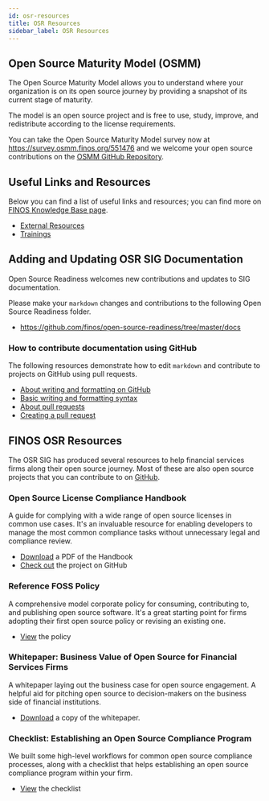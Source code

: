 ```yaml
---
id: osr-resources
title: OSR Resources
sidebar_label: OSR Resources
---
```


## Open Source Maturity Model (OSMM)

The Open Source Maturity Model allows you to understand where your organization is on its open source journey by providing a snapshot of its current stage of maturity.

The model is an open source project and is free to use, study, improve, and redistribute according to the license requirements.

You can take the Open Source Maturity Model survey now at https://survey.osmm.finos.org/551476 and we welcome your open source contributions on the [OSMM GitHub Repository](https://github.com/finos-labs/osmm/).

## Useful Links and Resources

Below you can find a list of useful links and resources; you can find more on [FINOS Knowledge Base page](https://www.finos.org/knowledge-base).

- [External Resources](external-resources)
- [Trainings](trainings)

## Adding and Updating OSR SIG Documentation

Open Source Readiness welcomes new contributions and updates to SIG documentation.

Please make your `markdown` changes and contributions to the following Open Source Readiness folder.

- https://github.com/finos/open-source-readiness/tree/master/docs

### How to contribute documentation using GitHub

The following resources demonstrate how to edit `markdown` and contribute to projects on GitHub using pull requests.

- [About writing and formatting on GitHub](https://docs.github.com/en/get-started/writing-on-github/getting-started-with-writing-and-formatting-on-github/about-writing-and-formatting-on-github)
- [Basic writing and formatting syntax](https://docs.github.com/en/get-started/writing-on-github/getting-started-with-writing-and-formatting-on-github/basic-writing-and-formatting-syntax)
- [About pull requests](https://docs.github.com/en/pull-requests/collaborating-with-pull-requests/proposing-changes-to-your-work-with-pull-requests/about-pull-requests)
- [Creating a pull request](https://docs.github.com/en/pull-requests/collaborating-with-pull-requests/proposing-changes-to-your-work-with-pull-requests/creating-a-pull-request)

## FINOS OSR Resources

The OSR SIG has produced several resources to help financial services firms along their open source journey. Most of these are also open source projects that you can contribute to on [GitHub](https://github.com/finos).

### Open Source License Compliance Handbook

A guide for complying with a wide range of open source licenses in common use cases. It's an invaluable resource for enabling developers to manage the most common compliance tasks without unnecessary legal and compliance review.

- [Download](https://github.com/finos/OSLC-handbook/blob/master/output/pdf/OSLC-handbook.pdf) a PDF of the Handbook
- [Check out](https://github.com/finos/OSLC-handbook) the project on GitHub

### Reference FOSS Policy

A comprehensive model corporate policy for consuming, contributing to, and publishing open source software. It's a great starting point for firms adopting their first open source policy or revising an existing one.

- [View](docs/bok/Artifacts/Reference-FOSS-Policy) the policy

### Whitepaper: Business Value of Open Source for Financial Services Firms

A whitepaper laying out the business case for open source engagement. A helpful aid for pitching open source to decision-makers on the business side of financial institutions.

- [Download](https://www.finos.org/business-value-of-open-source-for-financial-services-firms-download-page?hsLang=en-us) a copy of the whitepaper.

### Checklist: Establishing an Open Source Compliance Program

We built some high-level workflows for common open source compliance processes, along with a checklist that helps establishing an open source compliance program within your firm.

- [View](osr-checklist) the checklist

